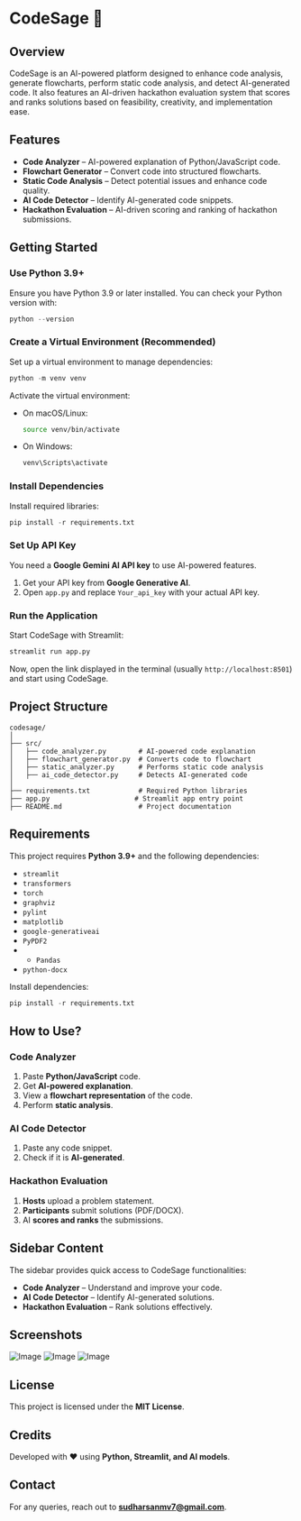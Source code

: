 # CodeSage 🚀

## Overview
CodeSage is an AI-powered platform designed to enhance code analysis, generate flowcharts, perform static code analysis, and detect AI-generated code. It also features an AI-driven hackathon evaluation system that scores and ranks solutions based on feasibility, creativity, and implementation ease.

## Features
- **Code Analyzer** – AI-powered explanation of Python/JavaScript code.
- **Flowchart Generator** – Convert code into structured flowcharts.
- **Static Code Analysis** – Detect potential issues and enhance code quality.
- **AI Code Detector** – Identify AI-generated code snippets.
- **Hackathon Evaluation** – AI-driven scoring and ranking of hackathon submissions.

## Getting Started

### Use Python 3.9+
Ensure you have Python 3.9 or later installed. You can check your Python version with:
```python
python --version
```

### Create a Virtual Environment (Recommended)
Set up a virtual environment to manage dependencies:
```python
python -m venv venv
```
Activate the virtual environment:
- On macOS/Linux:
  ```bash
  source venv/bin/activate
  ```
- On Windows:
  ```powershell
  venv\Scripts\activate
  ```

### Install Dependencies
Install required libraries:
```python
pip install -r requirements.txt
```

### Set Up API Key
You need a **Google Gemini AI API key** to use AI-powered features.
1. Get your API key from **Google Generative AI**.
2. Open `app.py` and replace `Your_api_key` with your actual API key.

### Run the Application
Start CodeSage with Streamlit:
```python
streamlit run app.py
```
Now, open the link displayed in the terminal (usually `http://localhost:8501`) and start using CodeSage.

## Project Structure
```
codesage/
│
├── src/
│   ├── code_analyzer.py        # AI-powered code explanation
│   ├── flowchart_generator.py  # Converts code to flowchart
│   ├── static_analyzer.py      # Performs static code analysis
│   ├── ai_code_detector.py     # Detects AI-generated code
│
├── requirements.txt            # Required Python libraries
├── app.py                     # Streamlit app entry point
├── README.md                   # Project documentation
```

## Requirements
This project requires **Python 3.9+** and the following dependencies:
- `streamlit`
- `transformers`
- `torch`
- `graphviz`
- `pylint`
- `matplotlib`
- `google-generativeai`
- `PyPDF2`
- - `Pandas`
- `python-docx`

Install dependencies:
```python
pip install -r requirements.txt
```

## How to Use?
### Code Analyzer
1. Paste **Python/JavaScript** code.
2. Get **AI-powered explanation**.
3. View a **flowchart representation** of the code.
4. Perform **static analysis**.

### AI Code Detector
1. Paste any code snippet.
2. Check if it is **AI-generated**.

### Hackathon Evaluation
1. **Hosts** upload a problem statement.
2. **Participants** submit solutions (PDF/DOCX).
3. AI **scores and ranks** the submissions.

## Sidebar Content
The sidebar provides quick access to CodeSage functionalities:
- **Code Analyzer** – Understand and improve your code.
- **AI Code Detector** – Identify AI-generated solutions.
- **Hackathon Evaluation** – Rank solutions effectively.

## Screenshots
![Image](https://github.com/user-attachments/assets/ee7ee994-90b3-474d-8877-3e9fbebb6859)
![Image](https://github.com/user-attachments/assets/2b3628e8-0aa6-431b-bd77-2df25c6e690c)
![Image](https://github.com/user-attachments/assets/32a099ad-fa4e-4f21-bcb8-64cd9670b676)


## License
This project is licensed under the **MIT License**.

## Credits
Developed with ❤️ using **Python, Streamlit, and AI models**.

## Contact
For any queries, reach out to **sudharsanmv7@gmail.com**.
